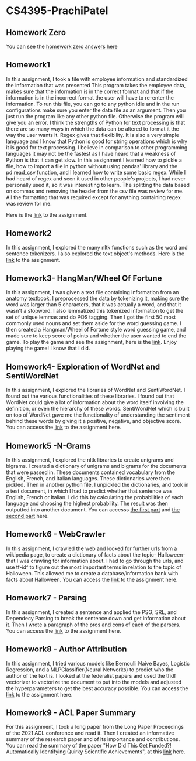 # CS4395-PrachiPatel

## Homework Zero
You can see the [homework zero answers here](HomeWork0_pbp180000.pdf)

## Homework1

In this assignment, I took a file with employee information and standardized the information that was presented
This program takes the employee data, makes sure that the information is in the correct format and that 
if the information is in the incorrect format the user will have to re-enter the information. To run this file, you 
can go to any python idle and in the run configurations make sure you enter the data file as an argument. Then you just run
the program like any other python file. Otherwise the program will give you an error. 
I think the strengths of Python for text processing is that there are so many ways in which the data can be altered to format it 
the way the user wants it. Regex gives that flexibility. It is also a very simple language and I know that Python is good for string operations which is why it is good for text processing. 
I believe in comparison to other programming languages it may not be the fastest as I have heard that a weakness of Python 
is that it can get slow. In this assignment I learned how to pickle a file, how to import a file in python without using pandas'
library and the pd.read_csv function, and I learned how to write some basic regex. While I had heard of regex and seen
it used in other people's projects, I had never personally used it, so it was interesting to learn. The splitting the data based 
on commas and removing the header from the csv file was review for me. All the formatting that was required except for
anything containing regex was review for me.

Here is the [link](Homework1_pbp180000.py) to the assignment.

## Homework2

In this assignment, I explored the many nltk functions such as the word and sentence tokenizers. I also explored the 
text object's methods. Here is the [link](Homework2_pbp180000.pdf) to the assignment.

## Homework3- HangMan/Wheel Of Fortune

In this assignment, I was given a text file containing information from an anatomy textbook. I preprocessed the data
by tokenizing it, making sure the word was larger than 5 characters, that it was actually a word, and that it wasn't a 
stopword. I also lemmatized this tokenized information to get the set of unique lemmas and do POS tagging. Then I got 
the first 50 most commonly used nouns and set them aside for the word guessing game. I then created a Hangman/Wheel
of Fortune style word guessing game, and made sure to keep score of points and whether the user wanted to end the game.
To play the game and see the assignment, here is the [link](Homework3_pbp180000.py). Enjoy playing the game! I know
that I did.

## Homework4- Exploration of WordNet and SentiWordNet

In this assignment, I explored the libraries of WordNet and SentiWordNet. I found out the various functionalities of these 
libraries. I found out that WordNet could give a  lot of information about the word itself involving the definition, or
even the hierarchy of these words. SentiWordNet which is built on top of WordNet gave me the functionality of 
understanding the sentiment behind these words by giving it a positive, negative, and objective score. You can
access the [link](Homework4_pbp180000.pdf) to the assignment here.

## Homework5 -N-Grams
In this assignment, I explored the nltk libraries to create unigrams and bigrams. I created a dictionary of unigrams and 
bigrams for the documents that were passed in. These documents contained vocabulary from the English, French, and 
Italian languages. These dictionaries were then pickled. Then in another python file, I unpickled the dictionaries, and
took in a test document, in which I had to predict whether that sentence was English, French or Italian. I did this by
calculating the probabilities of each language and choosing the highest probability. The result was then outputted into 
another document. You can accesss [the first part](Homework5_pbp180000_and_kxn180023_Program1.py) and 
[the second part](Homework5_pbp180000_and_kxn180023_Program2.py) here.

## Homework6 - WebCrawler
In this assignment, I crawled the web and looked for further urls from a wikipedia page, to create a dictionary of facts about
the topic- Halloween- that I was crawling for information about. I had to go through the urls, and use tf-idf to figure out the
most important terms in relation to the topic of Halloween. This allowed me to create a database/information bank with 
facts about Halloween. You can access the [link](Homework6_pbp180000_and_kxn180023.py) to the assignment here.

## Homework7 - Parsing
In this assignment, I created a sentence and applied the PSG, SRL, and Dependecy Parsing to break the sentence down
and get information about it. Then I wrote a paragraph of the pros and cons of each of the parsers. You can access the 
[link](Homework7_pbp180000.pdf) to the assignment here.

## Homework8 - Author Attribution
In this assignment, I tried various models like Bernoulli Naive Bayes, Logistic Regression, and a MLPClassifier(Neural
Networks) to predict who the author of the text is. I looked at the federalist papers and used the tfidf vectorizer to vectorize
the document to put into the models and adjusted the hyperparameters to get the best accuracy possible. You can access the 
[link](Author_Attribution_pbp180000.pdf) to the assignment here.

## Homework9 - ACL Paper Summary
For this assignment, I took a long paper from the Long Paper Proceedings of the 2021 ACL conference and read it. Then I 
created an informative summary of the research paper and of its importance and contributions. You can read the summary
of the paper "How Did This Get Funded?! Automatically Identifying Quirky Scientific Achievements", at this 
[link](ACL_Paper_Summary_pbp180000_and_kxn180023.pdf) here.